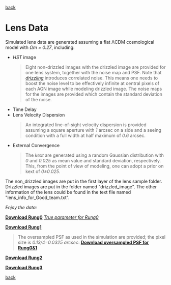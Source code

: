 [back](./)

# Lens Data

Simulated lens data are generated assuming a flat ΛCDM cosmological model with *Ωm = 0.27*, including:

* _HST_ image
  >Eight non-drizzled images with the drizzled image are provided for one lens system, together with the noise map and PSF. Note that [_drizzling_](http://www.stsci.edu/hst/wfpc2/analysis/drizzle.html) introduces correlated noise. This means one needs to boost the noise level to be effectively infinite at central pixels of each AGN image while modeling drizzled image. The noise maps for the images are provided which contain the standard deviation of the noise.
* Time Delay
* Lens Velocity Dispersion
  >An integrated line-of-sight velocity dispersion is provided assuming a square aperture with *1* arcsec on a side and a seeing condition with a full width at half maximum of *0.6* arcsec.
* External Convergence
  >The *kext* are generated using a random Gaussian distribution with *0* and *0.025* as mean value and standard deviation, respectively. This, from the point of view of modeling, one can adopt a prior on kext of *0±0.025*.
  
The non_drizzled images are put in the first layer of the lens sample folder. Drizzled images are put in the folder named "drizzled_image". The other information of the lens could be found in the text file named "lens_info_for_Good_team.txt". 

_Enjoy the data:_

[**Download Rung0**](data/rung0.tar.gz) [*True parameter for Rung0*](data/rung0_open_box.tar.gz)

[**Download Rung1**](data/rung1.tar.gz)

   >The oversampled PSF as used in the simulation are provided; the pixel size is *0.13/4=0.0325 arcsec*:
   [**Download oversampled PSF for Rung0&1**](data/oversampled_PSF.fits)


[**Download Rung2**](data/rung2.tar.gz)

[**Download Rung3**](data/rung3.tar.gz)

[back](./)
